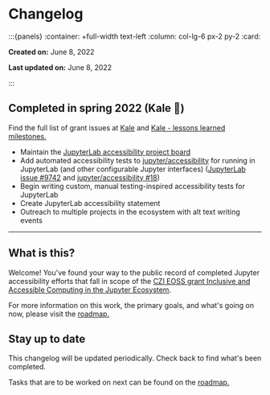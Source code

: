 # Changelog

:::{panels}
:container: +full-width text-left
:column: col-lg-6 px-2 py-2
:card:

**Created on:** June 8, 2022

**Last updated on:** June 8, 2022

:::

## Completed in spring 2022 (Kale 🌱)

Find the full list of grant issues at [Kale](https://github.com/Quansight-Labs/jupyter-a11y-mgmt/milestone/5) and [Kale - lessons learned milestones.](https://github.com/Quansight-Labs/jupyter-a11y-mgmt/milestone/8)

- Maintain the [JupyterLab accessibility project board](https://github.com/orgs/Quansight-Labs/projects/5/views/1)
- Add automated accessibility tests to [jupyter/accessibility](https://github.com/jupyter/accessibility/) for running in JupyterLab (and other configurable Jupyter interfaces) ([JupyterLab issue #9742](https://github.com/jupyterlab/jupyterlab/issues/9742) and [jupyter/accessibility #18](https://github.com/jupyter/accessibility/issues/18))
- Begin writing custom, manual testing-inspired accessibility tests for JupyterLab
- Create JupyterLab accessibility statement
- Outreach to multiple projects in the ecosystem with alt text writing events

---

## What is this?

Welcome! You've found your way to the public record of completed Jupyter accessibility efforts that fall in scope of the [CZI EOSS grant Inclusive and Accessible Computing in the Jupyter Ecosystem](https://chanzuckerberg.com/eoss/proposals/inclusive-and-accessible-scientific-computing-in-the-jupyter-ecosystem/).

For more information on this work, the primary goals, and what's going on now, please visit the [roadmap.](intro.md)

## Stay up to date

This changelog will be updated periodically. Check back to find what's been completed.

Tasks that are to be worked on next can be found on the [roadmap.](intro.md)